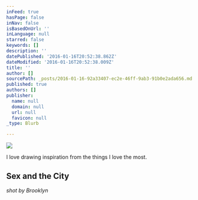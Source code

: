 ```yaml
---
inFeed: true
hasPage: false
inNav: false
isBasedOnUrl: ''
inLanguage: null
starred: false
keywords: []
description: ''
datePublished: '2016-01-16T20:52:38.862Z'
dateModified: '2016-01-16T20:52:38.009Z'
title: ''
author: []
sourcePath: _posts/2016-01-16-92a33407-ec2e-46ff-9ab3-91b0e2ada656.md
published: true
authors: []
publisher:
  name: null
  domain: null
  url: null
  favicon: null
_type: Blurb

---
```

![](https://s3-us-west-2.amazonaws.com/the-grid-img/p/c6eca9b97bc0967c38705a3b0d46d7ac32c81181.jpg)

I love drawing inspiration from the things I love the most.

## Sex and the City  
_shot by Brooklyn_